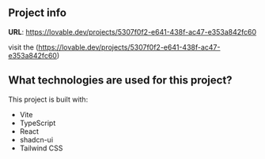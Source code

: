 

## Project info

**URL**: https://lovable.dev/projects/5307f0f2-e641-438f-ac47-e353a842fc60



visit the (https://lovable.dev/projects/5307f0f2-e641-438f-ac47-e353a842fc60) 




## What technologies are used for this project?

This project is built with:

- Vite
- TypeScript
- React
- shadcn-ui
- Tailwind CSS


